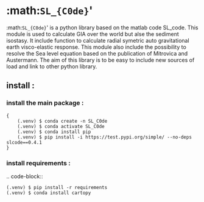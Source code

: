 # :math:`SL_{C0de}`'

:math:`SL_{C0de}`' is a python library based on the matlab code SL_code. This module is used to calculate GIA over the world but alse the sediment isostasy. It include function to calculate radial symetric auto gravitational earth visco-elastic response. This module also include the possibility to resolve the Sea level equation based on the publication of Mitrovica and Austermann. The aim of this library is to be easy to include new sources of load and link to other python library.

## install : 

### install the main package : 

```
{
    (.venv) $ conda create -n SL_C0de 
    (.venv) $ conda activate SL_C0de
    (.venv) $ conda install pip      
    (.venv) $ pip install -i https://test.pypi.org/simple/ --no-deps slcode==0.4.1
}
```

### install requirements : 

.. code-block::

    (.venv) $ pip install -r requirements
    (.venv) $ conda install cartopy
	